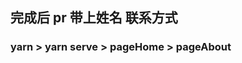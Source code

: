 <!--
 * @Descripttion: 
 * @Author: wenjie
 * @Date: 2020-02-11 19:56:59
 * @LastEditors  : wenjie
 * @LastEditTime : 2020-02-12 16:05:52
 * @Email: wnejie@byteborder.com
 -->
## 完成后 pr 带上姓名 联系方式

### yarn > yarn serve > pageHome > pageAbout

### 



